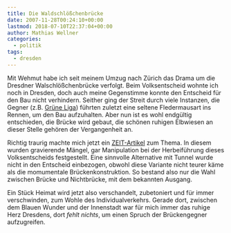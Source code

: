```yaml
---
title: Die Waldschlößchenbrücke
date: 2007-11-28T00:24:10+00:00
lastmod: 2018-07-10T22:37:04+00:00
author: Mathias Wellner
categories:
  - politik
tags:
  - dresden
---
```

Mit Wehmut habe ich seit meinem Umzug nach Zürich das Drama um die Dresdner Walschlößchenbrücke verfolgt. Beim Volksentscheid wohnte ich noch in Dresden, doch auch meine Gegenstimme konnte den Entscheid für den Bau nicht verhindern. Seither ging der Streit durch viele Instanzen, die Gegner (z.B. [Grüne Liga](http://www.welterbe-erhalten.de/)) führten zuletzt eine seltene Fledermausart ins Rennen, um den Bau aufzuhalten. Aber nun ist es wohl endgültig entschieden, die Brücke wird gebaut, die schönen ruhigen Elbwiesen an dieser Stelle gehören der Vergangenheit an.
<!--more-->

Richtig traurig machte mich jetzt ein [ZEIT-Artikel](http://www.zeit.de/2007/48/Dresden-Waldschloesschenbruecke) zum Thema. In diesem wurden gravierende Mängel, gar Manipulation bei der Herbeiführung dieses Volksentscheids festgestellt. Eine sinnvolle Alternative mit Tunnel wurde nicht in den Entscheid einbezogen, obwohl diese Variante nicht teurer käme als die momumentale Brückenkonstruktion. So bestand also nur die Wahl zwischen Brücke und Nichtbrücke, mit dem bekannten Ausgang.

Ein Stück Heimat wird jetzt also verschandelt, zubetoniert und für immer verschwinden, zum Wohle des Individualverkehrs. Gerade dort, zwischen dem Blauen Wunder und der Innenstadt war für mich immer das ruhige Herz Dresdens, dort _fehlt nichts_, um einen Spruch der Brückengegner aufzugreifen.